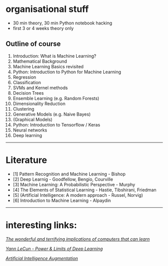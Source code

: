# organisational stuff

- 30 min theory, 30 min Python notebook hacking
- first 3 or 4 weeks theory only

## Outline of course

1. Introduction: What is Machine Learning? 
2. Mathematical Background 
3. Machine Learning Basics revisited
4. Python: Introduction to Python for Machine Learning
5. Regression
6. Classification 
8. SVMs and Kernel methods
9. Decision Trees
10. Ensemble Learning (e.g. Random Forests)
11. Dimensionality Reduction
12. Clustering 
13. Generative Models (e.g. Naive Bayes)
14. (Graphical Models)
15. Python: Introduction to Tensorflow / Keras
17. Neural networks
17. Deep learning

------------
# Literature

- [1] Pattern Recognition and Machine Learning - Bishop
- [2] Deep Learnig - Goodfellow, Bengio, Courville
- [3] Machine Learning: A Probabilistic Perspective - Murphy
- [4] The Elements of Statistical Learning - Hastie, Tibshirani, Friedman
- [5] (Artificial Intelligence: A modern approach - Russel, Norvig)
- [6] Introduction to Machine Learning - Alpaydin

----

# interesting links:

[*The wonderful and terrifying implications of computers that can learn*](https://www.youtube.com/watch?v=t4kyRyKyOpo)

[*Yann LeCun - Power & Limits of Deep Learning*](https://www.youtube.com/watch?v=0tEhw5t6rhc)

[*Artificial Intelligence Augmentation*](https://distill.pub/2017/aia/)
